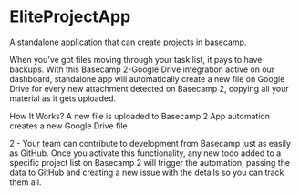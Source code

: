 # EliteProjectApp
A standalone application that can create projects in basecamp.

When you've got files moving through your task list, it pays to have backups. With this Basecamp 2-Google 
Drive integration active on our dashboard, standalone app will automatically create a new file on Google Drive for 
every new attachment detected on Basecamp 2, copying all your material as it gets uploaded.

How It Works?
A new file is uploaded to Basecamp 2
App automation creates a new Google Drive file

2 - 
Your team can contribute to development from Basecamp just as easily as GitHub. 
Once you activate this functionality, any new todo added to a specific project list on Basecamp 2 will trigger the automation, 
passing the data to GitHub and creating a new issue with the details so you can track them all.

